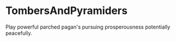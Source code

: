 # TombersAndPyramiders
Play powerful parched pagan's pursuing prosperousness potentially peacefully.

